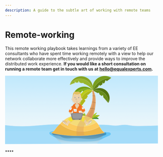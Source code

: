 ```yaml
---
description: A guide to the subtle art of working with remote teams
---
```


# Remote-working

This remote working playbook takes learnings from a variety of EE consultants who have spent time working remotely with a view to help our network collaborate more effectively and provide ways to improve the distributed work experience. **If you would like a short consultation on running a remote team get in touch with us at** [**hello@equalexperts.com**](mailto:hello@equalexperts.com)**.**

![My kind of remote!](.gitbook/assets/remote-working-lsland.png)

\*\*\*\*











## 

